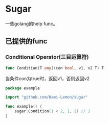 # Sugar

一些golang的help func。

## 已提供的func

### Conditional Operator(三目运算符)

```go
func Condition[T any](con bool, v1, v2 T) T
```

当条件con为true时，返回v1，否则返回v2

```go
package example

import "github.com/Hami-Lemon/sugar"

func example() {
	sugar.Condition(1 < 2, 1, 2) // 1
}
```